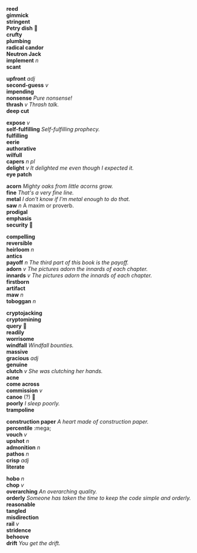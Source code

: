 __reed__  
__gimmick__  
__stringent__  
__Petry dish__ :mega:  
__crufty__  
__plumbing__  
__radical candor__  
__Neutron Jack__  
__implement__ _n_  
__scant__  

__upfront__ _adj_  
__second-guess__ _v_  
__impending__  
__nonsense__ _Pure nonsense!_  
__thrash__ _v_ _Thrash talk._  
__deep cut__  

__expose__ _v_  
__self-fulfilling__ _Self-fulfilling prophecy._  
__fulfilling__  
__eerie__  
__authorative__  
__wilfull__  
__capers__ _n pl_  
__delight__ _v_ _It delighted me even though I expected it._  
__eye patch__  

__acorn__ _Mighty oaks from little acorns grow._  
__fine__ _That's a very fine line._  
__metal__ _I don't know if I'm metal enough to do that._  
__saw__ _n_ A maxim or proverb.  
__prodigal__  
__emphasis__  
__security__ :mega:  

__compelling__  
__reversible__  
__heirloom__ _n_  
__antics__  
__payoff__ _n_ _The third part of this book is the payoff._  
__adorn__ _v_ _The pictures adorn the innards of each chapter._  
__innards__ _v_ _The pictures adorn the innards of each chapter._  
__firstborn__  
__artifact__  
__maw__ _n_  
__toboggan__ _n_  

__cryptojacking__  
__cryptomining__  
__query__ :mega:  
__readily__  
__worrisome__  
__windfall__ _Windfall bounties._  
__massive__  
__gracious__ _adj_  
__genuine__  
__clutch__ _v_ _She was clutching her hands._  
__acne__  
__come across__  
__commission__ _v_  
__canoe__ (?) :mega:  
__poorly__ _I sleep poorly._  
__trampoline__  

__construction paper__ _A heart made of construction paper._  
__percentile__ :mega;  
__vouch__ _v_  
__upshot__ _n_  
__admonition__ _n_  
__pathos__ _n_  
__crisp__ _adj_  
__literate__  

__hobo__ _n_  
__chop__ _v_  
__overarching__ _An overarching quality._  
__orderly__ _Someone has taken the time to keep the code simple and orderly._  
__reasonable__  
__tangled__  
__misdirection__  
__rail__ _v_  
__stridence__  
__behoove__  
__drift__ _You get the drift._  
